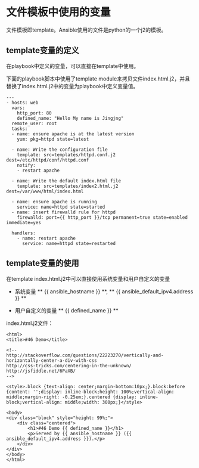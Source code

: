 # 文件模板中使用的变量


文件模板即template。Ansible使用的文件是python的一个j2的模板。

## template变量的定义
在playbook中定义的变量，可以直接在template中使用。

下面的playbook脚本中使用了template module来拷贝文件index.html.j2，并且替换了index.html.j2中的变量为playbook中定义变量值。

```
---
- hosts: web
  vars:
    http_port: 80
    defined_name: "Hello My name is Jingjng"
  remote_user: root
  tasks:
  - name: ensure apache is at the latest version
    yum: pkg=httpd state=latest

  - name: Write the configuration file
    template: src=templates/httpd.conf.j2 dest=/etc/httpd/conf/httpd.conf
    notify:
    - restart apache

  - name: Write the default index.html file
    template: src=templates/index2.html.j2 dest=/var/www/html/index.html

  - name: ensure apache is running
    service: name=httpd state=started
  - name: insert firewalld rule for httpd
    firewalld: port={{ http_port }}/tcp permanent=true state=enabled immediate=yes

  handlers:
    - name: restart apache
      service: name=httpd state=restarted

```
## template变量的使用

在template index.html.j2中可以直接使用系统变量和用户自定义的变量

* 系统变量 ** \{\{ ansible_hostname \}\} **, ** \{\{ ansible_default_ipv4.address \}\} **

* 用户自定义的变量 ** \{\{ defined_name \}\} **

index.html.j2文件：

```
<html>
<title>#46 Demo</title>

<!--
http://stackoverflow.com/questions/22223270/vertically-and-horizontally-center-a-div-with-css
http://css-tricks.com/centering-in-the-unknown/
http://jsfiddle.net/6PaXB/
-->

<style>.block {text-align: center;margin-bottom:10px;}.block:before {content: '';display: inline-block;height: 100%;vertical-align: middle;margin-right: -0.25em;}.centered {display: inline-block;vertical-align: middle;width: 300px;}</style>

<body>
<div class="block" style="height: 99%;">
    <div class="centered">
        <h1>#46 Demo {{ defined_name }}</h1>
        <p>Served by {{ ansible_hostname }} ({{ ansible_default_ipv4.address }}).</p>
    </div>
</div>
</body>
</html>


```